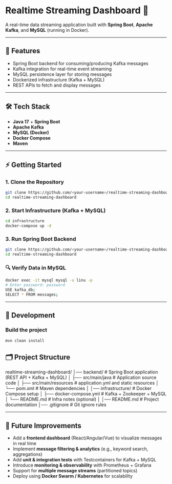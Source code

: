 # Realtime Streaming Dashboard 🚀

A real-time data streaming application built with **Spring Boot**, **Apache Kafka**, and **MySQL** (running in Docker).

---

## 📌 Features
- Spring Boot backend for consuming/producing Kafka messages
- Kafka integration for real-time event streaming
- MySQL persistence layer for storing messages
- Dockerized infrastructure (Kafka + MySQL)
- REST APIs to fetch and display messages

---

## 🛠️ Tech Stack
- **Java 17** + **Spring Boot**
- **Apache Kafka**
- **MySQL (Docker)**
- **Docker Compose**
- **Maven**

---

## ⚡ Getting Started

### 1. Clone the Repository
```bash
git clone https://github.com/<your-username>/realtime-streaming-dashboard.git
cd realtime-streaming-dashboard
```

### 2. Start Infrastructure (Kafka + MySQL)
```bash
cd infrastructure
docker-compose up -d
```

### 3. Run Spring Boot Backend
```bash
git clone https://github.com/<your-username>/realtime-streaming-dashboard.git
cd realtime-streaming-dashboard
```

### 🔍 Verify Data in MySQL
```bash
docker exec -it mysql mysql -u linu -p
# Enter password: password
USE kafka_db;
SELECT * FROM messages;
```

---

## 🧰 Development

### Build the project
```bash
mvn clean install

```

## 🗂️ Project Structure

realtime-streaming-dashboard/
│── backend/ # Spring Boot application (REST API + Kafka + MySQL)
│ ├── src/main/java # Application source code
│ ├── src/main/resources # application.yml and static resources
│ └── pom.xml # Maven dependencies
│
│── infrastructure/ # Docker Compose setup
│ ├── docker-compose.yml # Kafka + Zookeeper + MySQL
│ └── README.md # Infra notes (optional)
│
│── README.md # Project documentation
│── .gitignore # Git ignore rules


---

## 🚀 Future Improvements
- Add a **frontend dashboard** (React/Angular/Vue) to visualize messages in real time
- Implement **message filtering & analytics** (e.g., keyword search, aggregations)
- Add **unit & integration tests** with Testcontainers for Kafka + MySQL
- Introduce **monitoring & observability** with Prometheus + Grafana
- Support for **multiple message streams** (partitioned topics)
- Deploy using **Docker Swarm / Kubernetes** for scalability  
